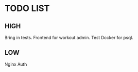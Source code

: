 # TODO LIST

## HIGH
Bring in tests.
Frontend for workout admin.
Test Docker for psql.

## LOW
Nginx
Auth
